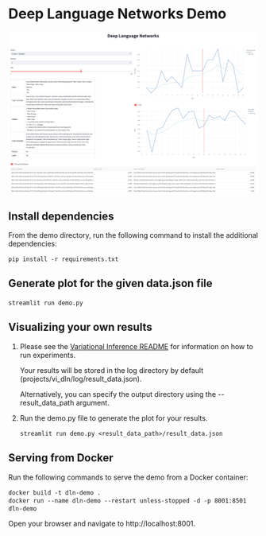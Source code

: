 # Deep Language Networks Demo

![Image showing DLN Demo](./dln_demo_sample.png)


## Install dependencies
From the demo directory, run the following command to install the additional dependencies:

```
pip install -r requirements.txt
```

## Generate plot for the given data.json file

```
streamlit run demo.py
```

## Visualizing your own results
1. Please see the [Variational Inference README](projects/vi_dln/README.md) for information on how to run experiments.

   Your results will be stored in the log directory by default (projects/vi_dln/log/result_data.json).

   Alternatively, you can specify the output directory using the --result_data_path argument.

2. Run the demo.py file to generate the plot for your results.

   ```
   streamlit run demo.py <result_data_path>/result_data.json
   ```

## Serving from Docker
Run the following commands to serve the demo from a Docker container:
```
docker build -t dln-demo .
docker run --name dln-demo --restart unless-stopped -d -p 8001:8501 dln-demo
```
Open your browser and navigate to http://localhost:8001.
